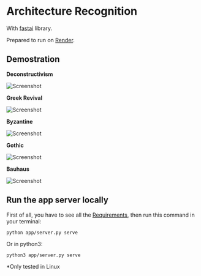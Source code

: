 # Architecture Recognition

With [fastai](https://www.fast.ai) library.

Prepared to run on [Render](https://render.com).


## Demostration

**Deconstructivism**

![Screenshot](https://github.com/dumitrux/ArchitectureRecognition/blob/master/demostration/test1.gif)


**Greek Revival**

![Screenshot](https://github.com/dumitrux/ArchitectureRecognition/blob/master/demostration/test2.gif)


**Byzantine**

![Screenshot](https://github.com/dumitrux/ArchitectureRecognition/blob/master/demostration/test3.gif)


**Gothic**

![Screenshot](https://github.com/dumitrux/ArchitectureRecognition/blob/master/demostration/test4.gif)


**Bauhaus**

![Screenshot](https://github.com/dumitrux/ArchitectureRecognition/blob/master/demostration/test5.gif)



## Run the app server locally

First of all, you have to see all the [Requirements](https://github.com/dumitrux/ArchitectureRecognition/blob/master/requirements.txt), then run this command in your terminal:

    python app/server.py serve

Or in python3:

    python3 app/server.py serve


*Only tested in Linux
